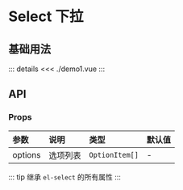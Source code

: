 # Select 下拉

<script setup>
import Demo1 from './demo1.vue'
</script>

## 基础用法

<Demo1></Demo1>

::: details
<<< ./demo1.vue
:::

## API

### Props

| 参数  | 说明  | 类型   | 默认值 |
| :---- | :---- | :---- | :----  |
| options | 选项列表 | `OptionItem[]` |    -   |

::: tip
继承 `el-select` 的所有属性
:::
